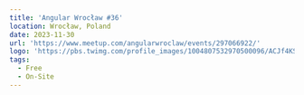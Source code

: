 ```yaml
---
title: 'Angular Wrocław #36'
location: Wrocław, Poland
date: 2023-11-30
url: 'https://www.meetup.com/angularwroclaw/events/297066922/'
logo: 'https://pbs.twimg.com/profile_images/1004807532970500096/ACJf4KS7_400x400.jpg'
tags:
  - Free
  - On-Site
---
```

